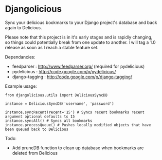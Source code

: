 # Djangolicious

Sync your delicious bookmarks to your Django project's database and back again to Delicious.

Please note that this project is in it's early stages and is rapidly changing, so things could
potentially break from one update to another.  I will tag a 1.0 release as soon as I reach a
stable feature set.

Dependancies:

* feedparser : http://www.feedparser.org/ (required for pydelicious)
* pydelicious : http://code.google.com/p/pydelicious/
* django-tagging : http://code.google.com/p/django-tagging/

Example usage:

    from djangolicious.utils import DeliciousSyncDB

    instance = DeliciousSyncDB('username', 'password')

    instance.syncRecent(recent='15') # Syncs recent bookmarks recent argument optional defaults to 15
    instance.syncAll() # Syncs all bookmarks
    instance.processQueue() # Pushes locally modified objects that have been queued back to Delicious

Todo:

* Add pruneDB function to clean up database when bookmarks are deleted from Delicious
